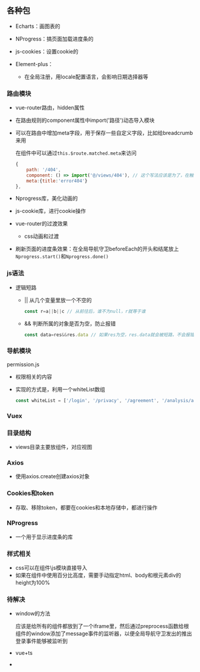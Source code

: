 ## 各种包

* Echarts：画图表的

* NProgress：搞页面加载进度条的

* js-cookies：设置cookie的

* Element-plus：

  * 在全局注册，用locale配置语言，会影响日期选择器等

    



### 路由模块

* vue-router路由，hidden属性

* 在路由规则的component属性中import('路径')动态导入模块

* 可以在路由中增加meta字段，用于保存一些自定义字段，比如给breadcrumb来用
  
  在组件中可以通过`this.$route.matched.meta`来访问
  
  ```js
  {
      path: '/404',
      component: () => import('@/views/404'), // 这个写法应该是为了，在触发该路由时才引入组件
      meta:{title:'error404'}
  },
  ```
  
* Nprogress库，美化动画的

* js-cookie库，进行cookie操作

* vue-router的过渡效果

  * css动画和过渡
  
* 刷新页面的进度条效果：在全局导航守卫beforeEach的开头和结尾放上`Nprogress.start()`和`Nprogress.done()`

### js语法

* 逻辑短路

  * || 从几个变量里放一个不空的

    ```js
    const r=a||b||c // 从前往后，谁不为null，r就等于谁
    ```

  * && 判断所属的对象是否为空，防止报错

    ```js
    const data=res&&res.data // 如果res为空，res.data就会被短路，不会报错，不影响后面的逻辑执行
    ```

    

### 导航模块

permission.js

* 权限相关的内容

* 实现的方式是，利用一个whiteList数组

  ```js
  const whiteList = ['/login', '/privacy', '/agreement', '/analysis/app','/briefInfo','/detailApp']
  ```

### Vuex 



### 目录结构

* views目录主要放组件，对应视图

### Axios

* 使用axios.create创建axios对象

### Cookies和token

* 存取、移除token，都要在cookies和本地存储中，都进行操作

### NProgress

* 一个用于显示进度条的库

### 样式相关

* css可以在组件\js模块直接导入
* 如果在组件中使用百分比高度，需要手动指定html、body和根元素div的height为100%

### 待解决

* window的方法

  应该是给所有的组件都放到了一个iframe里，然后通过preprocess函数给根组件的window添加了message事件的监听器，以便全局导航守卫发出的推出登录事件能够被监听到

* vue+ts
* 